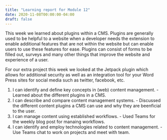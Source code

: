 ```yaml
---
title: "Learning report for Module 12"
date: 2020-11-08T00:00:00-04:00
draft: false
---
```


This week we learned about plugins within a CMS. Plugins are generally used to be helpful to a website when a developer needs the extension to enable additional features that are not within the website but can enable users to use these features for ease. Plugins can consist of forms to be filled out, surveys and many other things that improve the website and experience of a user.

For our extra project this week we looked at the Jetpack plugin which allows for additional security as well as an integration tool for your Word Press sites for social media such as twitter, facebook, etc.



1. I can identify and define key concepts in (web) content management. - Learned about the different plugins in a CMS.
2. I can describe and compare content management systems. - Discussed the different content plugins a CMS can use and why they are beenficial to the user.
3. I can manage content using established workflows. - Used Teams for the weekly blog post for manaing workflows.
4. I can identify and employ technologies related to content management. - Use Teams chat to work on projects and meet with team.
